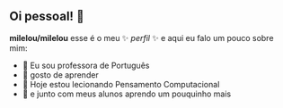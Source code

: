 ## Oi pessoal! 👋


**milelou/milelou** esse é o meu ✨ _perfil_ ✨ e aqui eu falo um pouco sobre mim:



- 🔭 Eu sou professora de Português
- 🌱 gosto de aprender
- 👯 Hoje estou lecionando Pensamento Computacional
- 🤔 e junto com meus alunos aprendo um pouquinho mais

